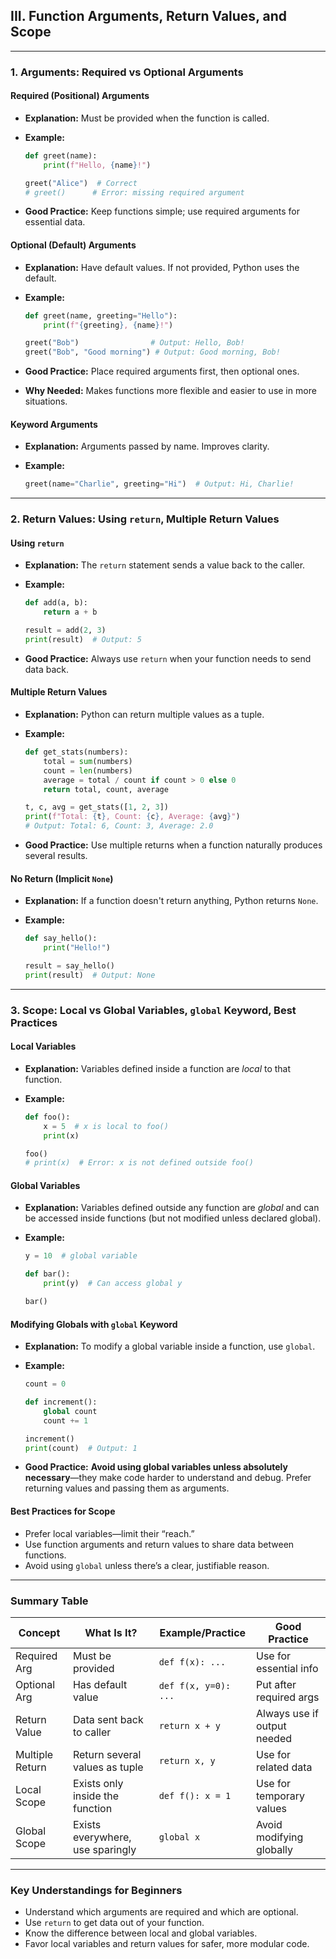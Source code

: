 ## **III. Function Arguments, Return Values, and Scope**

---

### **1. Arguments: Required vs Optional Arguments**

#### **Required (Positional) Arguments**

* **Explanation:** Must be provided when the function is called.
* **Example:**

  ```python
  def greet(name):
      print(f"Hello, {name}!")

  greet("Alice")  # Correct
  # greet()      # Error: missing required argument
  ```
* **Good Practice:** Keep functions simple; use required arguments for essential data.

#### **Optional (Default) Arguments**

* **Explanation:** Have default values. If not provided, Python uses the default.
* **Example:**

  ```python
  def greet(name, greeting="Hello"):
      print(f"{greeting}, {name}!")

  greet("Bob")                # Output: Hello, Bob!
  greet("Bob", "Good morning") # Output: Good morning, Bob!
  ```
* **Good Practice:** Place required arguments first, then optional ones.
* **Why Needed:** Makes functions more flexible and easier to use in more situations.

#### **Keyword Arguments**

* **Explanation:** Arguments passed by name. Improves clarity.
* **Example:**

  ```python
  greet(name="Charlie", greeting="Hi")  # Output: Hi, Charlie!
  ```

---

### **2. Return Values: Using `return`, Multiple Return Values**

#### **Using `return`**

* **Explanation:** The `return` statement sends a value back to the caller.
* **Example:**

  ```python
  def add(a, b):
      return a + b

  result = add(2, 3)
  print(result)  # Output: 5
  ```
* **Good Practice:** Always use `return` when your function needs to send data back.

#### **Multiple Return Values**

* **Explanation:** Python can return multiple values as a tuple.
* **Example:**

  ```python
  def get_stats(numbers):
      total = sum(numbers)
      count = len(numbers)
      average = total / count if count > 0 else 0
      return total, count, average

  t, c, avg = get_stats([1, 2, 3])
  print(f"Total: {t}, Count: {c}, Average: {avg}")
  # Output: Total: 6, Count: 3, Average: 2.0
  ```
* **Good Practice:** Use multiple returns when a function naturally produces several results.

#### **No Return (Implicit `None`)**

* **Explanation:** If a function doesn't return anything, Python returns `None`.
* **Example:**

  ```python
  def say_hello():
      print("Hello!")

  result = say_hello()
  print(result)  # Output: None
  ```

---

### **3. Scope: Local vs Global Variables, `global` Keyword, Best Practices**

#### **Local Variables**

* **Explanation:** Variables defined inside a function are *local* to that function.
* **Example:**

  ```python
  def foo():
      x = 5  # x is local to foo()
      print(x)

  foo()
  # print(x)  # Error: x is not defined outside foo()
  ```

#### **Global Variables**

* **Explanation:** Variables defined outside any function are *global* and can be accessed inside functions (but not modified unless declared global).
* **Example:**

  ```python
  y = 10  # global variable

  def bar():
      print(y)  # Can access global y

  bar()
  ```

#### **Modifying Globals with `global` Keyword**

* **Explanation:** To modify a global variable inside a function, use `global`.
* **Example:**

  ```python
  count = 0

  def increment():
      global count
      count += 1

  increment()
  print(count)  # Output: 1
  ```
* **Good Practice:** **Avoid using global variables unless absolutely necessary**—they make code harder to understand and debug. Prefer returning values and passing them as arguments.

#### **Best Practices for Scope**

* Prefer local variables—limit their “reach.”
* Use function arguments and return values to share data between functions.
* Avoid using `global` unless there’s a clear, justifiable reason.

---

### **Summary Table**

| Concept         | What Is It?                      | Example/Practice     | Good Practice               |
| --------------- | -------------------------------- | -------------------- | --------------------------- |
| Required Arg    | Must be provided                 | `def f(x): ...`      | Use for essential info      |
| Optional Arg    | Has default value                | `def f(x, y=0): ...` | Put after required args     |
| Return Value    | Data sent back to caller         | `return x + y`       | Always use if output needed |
| Multiple Return | Return several values as tuple   | `return x, y`        | Use for related data        |
| Local Scope     | Exists only inside the function  | `def f(): x = 1`     | Use for temporary values    |
| Global Scope    | Exists everywhere, use sparingly | `global x`           | Avoid modifying globally    |

---

### **Key Understandings for Beginners**

* Understand which arguments are required and which are optional.
* Use `return` to get data out of your function.
* Know the difference between local and global variables.
* Favor local variables and return values for safer, more modular code.
